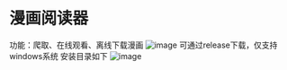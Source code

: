 # 漫画阅读器
功能：爬取、在线观看、离线下载漫画
![image](https://github.com/user-attachments/assets/ccfc0a92-adb8-4c22-ac5a-fa35ff8cac5e)
可通过release下载，仅支持windows系统
安装目录如下
![image](https://github.com/user-attachments/assets/efce65fc-371d-466a-b014-75efca770f8b)

